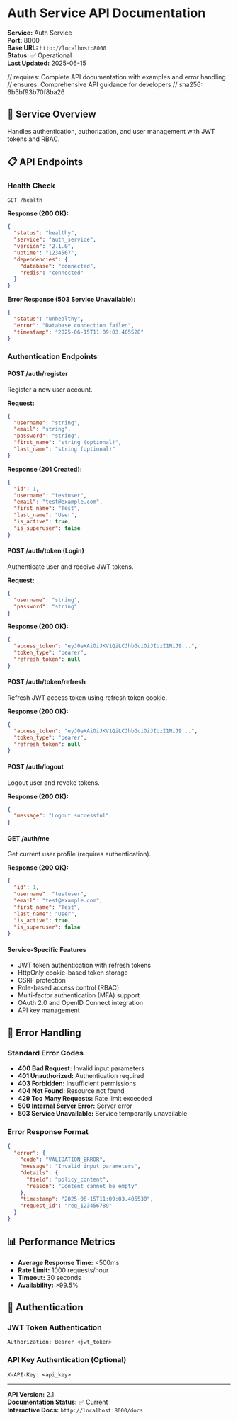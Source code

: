 # Auth Service API Documentation

**Service:** Auth Service  
**Port:** 8000  
**Base URL:** `http://localhost:8000`  
**Status:** ✅ Operational  
**Last Updated:** 2025-06-15

// requires: Complete API documentation with examples and error handling
// ensures: Comprehensive API guidance for developers
// sha256: 6b5bf93b70f8ba26

## 🎯 Service Overview

Handles authentication, authorization, and user management with JWT tokens and RBAC.

## 📋 API Endpoints

### Health Check

```http
GET /health
```

**Response (200 OK):**

```json
{
  "status": "healthy",
  "service": "auth_service",
  "version": "2.1.0",
  "uptime": "1234567",
  "dependencies": {
    "database": "connected",
    "redis": "connected"
  }
}
```

**Error Response (503 Service Unavailable):**

```json
{
  "status": "unhealthy",
  "error": "Database connection failed",
  "timestamp": "2025-06-15T11:09:03.405528"
}
```

### Authentication Endpoints

#### POST /auth/register

Register a new user account.

**Request:**

```json
{
  "username": "string",
  "email": "string",
  "password": "string",
  "first_name": "string (optional)",
  "last_name": "string (optional)"
}
```

**Response (201 Created):**

```json
{
  "id": 1,
  "username": "testuser",
  "email": "test@example.com",
  "first_name": "Test",
  "last_name": "User",
  "is_active": true,
  "is_superuser": false
}
```

#### POST /auth/token (Login)

Authenticate user and receive JWT tokens.

**Request:**

```json
{
  "username": "string",
  "password": "string"
}
```

**Response (200 OK):**

```json
{
  "access_token": "eyJ0eXAiOiJKV1QiLCJhbGciOiJIUzI1NiJ9...",
  "token_type": "bearer",
  "refresh_token": null
}
```

#### POST /auth/token/refresh

Refresh JWT access token using refresh token cookie.

**Response (200 OK):**

```json
{
  "access_token": "eyJ0eXAiOiJKV1QiLCJhbGciOiJIUzI1NiJ9...",
  "token_type": "bearer",
  "refresh_token": null
}
```

#### POST /auth/logout

Logout user and revoke tokens.

**Response (200 OK):**

```json
{
  "message": "Logout successful"
}
```

#### GET /auth/me

Get current user profile (requires authentication).

**Response (200 OK):**

```json
{
  "id": 1,
  "username": "testuser",
  "email": "test@example.com",
  "first_name": "Test",
  "last_name": "User",
  "is_active": true,
  "is_superuser": false
}
```

#### Service-Specific Features

- JWT token authentication with refresh tokens
- HttpOnly cookie-based token storage
- CSRF protection
- Role-based access control (RBAC)
- Multi-factor authentication (MFA) support
- OAuth 2.0 and OpenID Connect integration
- API key management

## 🔧 Error Handling

### Standard Error Codes

- **400 Bad Request:** Invalid input parameters
- **401 Unauthorized:** Authentication required
- **403 Forbidden:** Insufficient permissions
- **404 Not Found:** Resource not found
- **429 Too Many Requests:** Rate limit exceeded
- **500 Internal Server Error:** Server error
- **503 Service Unavailable:** Service temporarily unavailable

### Error Response Format

```json
{
  "error": {
    "code": "VALIDATION_ERROR",
    "message": "Invalid input parameters",
    "details": {
      "field": "policy_content",
      "reason": "Content cannot be empty"
    },
    "timestamp": "2025-06-15T11:09:03.405530",
    "request_id": "req_123456789"
  }
}
```

## 📊 Performance Metrics

- **Average Response Time:** <500ms
- **Rate Limit:** 1000 requests/hour
- **Timeout:** 30 seconds
- **Availability:** >99.5%

## 🔐 Authentication

### JWT Token Authentication

```http
Authorization: Bearer <jwt_token>
```

### API Key Authentication (Optional)

```http
X-API-Key: <api_key>
```

---

**API Version:** 2.1  
**Documentation Status:** ✅ Current  
**Interactive Docs:** `http://localhost:8000/docs`
